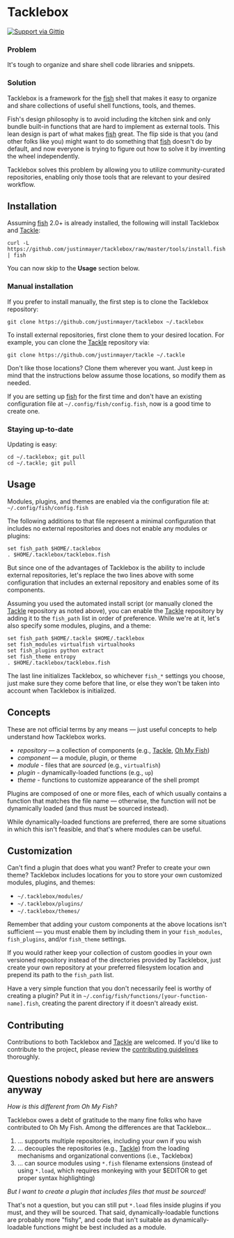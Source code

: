 # Tacklebox

[![Support via Gittip](http://img.shields.io/badge/tips-accepted-brightgreen.svg)](https://www.gittip.com/justinmayer/)

### Problem

It's tough to organize and share shell code libraries and snippets.

### Solution

Tacklebox is a framework for the [fish][] shell that makes it easy to organize and share collections of useful shell functions, tools, and themes.

Fish's design philosophy is to avoid including the kitchen sink and only bundle built-in functions that are hard to implement as external tools. This lean design is part of what makes [fish][] great. The flip side is that you (and other folks like you) might want to do something that [fish][] doesn't do by default, and now everyone is trying to figure out how to solve it by inventing the wheel independently.

Tacklebox solves this problem by allowing you to utilize community-curated repositories, enabling only those tools that are relevant to your desired workflow.

## Installation

Assuming [fish][] 2.0+ is already installed, the following will install Tacklebox and [Tackle][]:

    curl -L https://github.com/justinmayer/tacklebox/raw/master/tools/install.fish | fish

You can now skip to the **Usage** section below.

### Manual installation

If you prefer to install manually, the first step is to clone the Tacklebox repository:

    git clone https://github.com/justinmayer/tacklebox ~/.tacklebox

To install external repositories, first clone them to your desired location. For example, you can clone the [Tackle][] repository via:

    git clone https://github.com/justinmayer/tackle ~/.tackle

Don't like those locations? Clone them wherever you want. Just keep in mind that the instructions below assume those locations, so modify them as needed.

If you are setting up [fish][] for the first time and don't have an existing configuration file at `~/.config/fish/config.fish`, now is a good time to create one.

### Staying up-to-date

Updating is easy:

    cd ~/.tacklebox; git pull
    cd ~/.tackle; git pull

## Usage

Modules, plugins, and themes are enabled via the configuration file at: `~/.config/fish/config.fish`

The following additions to that file represent a minimal configuration that includes no external repositories and does not enable any modules or plugins:

    set fish_path $HOME/.tacklebox
    . $HOME/.tacklebox/tacklebox.fish

But since one of the advantages of Tacklebox is the ability to include external repositories, let's replace the two lines above with some configuration that includes an external repository and enables some of its components.

Assuming you used the automated install script (or manually cloned the [Tackle][] repository as noted above), you can enable the [Tackle][] repository by adding it to the `fish_path` list in order of preference. While we're at it, let's also specify some modules, plugins, and a theme:

    set fish_path $HOME/.tackle $HOME/.tacklebox
    set fish_modules virtualfish virtualhooks
    set fish_plugins python extract
    set fish_theme entropy
    . $HOME/.tacklebox/tacklebox.fish

The last line initializes Tacklebox, so whichever `fish_*` settings you choose, just make sure they come before that line, or else they won't be taken into account when Tacklebox is initialized.

## Concepts

These are not official terms by any means — just useful concepts to help understand how Tacklebox works.

* *repository* — a collection of components (e.g., [Tackle][], [Oh My Fish][])
* *component* — a module, plugin, or theme
* *module* - files that are *sourced* (e.g., `virtualfish`)
* *plugin* - dynamically-loaded functions (e.g., `up`)
* *theme* - functions to customize appearance of the shell prompt

Plugins are composed of one or more files, each of which usually contains a function that matches the file name — otherwise, the function will not be dynamically loaded (and thus must be sourced instead).

While dynamically-loaded functions are preferred, there are some situations in which this isn't feasible, and that's where modules can be useful.

## Customization

Can't find a plugin that does what you want? Prefer to create your own theme? Tacklebox includes locations for you to store your own customized modules, plugins, and themes:

* `~/.tacklebox/modules/`
* `~/.tacklebox/plugins/`
* `~/.tacklebox/themes/`

Remember that adding your custom components at the above locations isn't sufficient — you must enable them by including them in your `fish_modules`, `fish_plugins`, and/or `fish_theme` settings.

If you would rather keep your collection of custom goodies in your own versioned repository instead of the directories provided by Tacklebox, just create your own repository at your preferred filesystem location and prepend its path to the `fish_path` list.

Have a very simple function that you don't necessarily feel is worthy of creating a plugin? Put it in `~/.config/fish/functions/[your-function-name].fish`, creating the parent directory if it doesn't already exist.

## Contributing

Contributions to both Tacklebox and [Tackle][] are welcomed. If you'd like to contribute to the project, please review the [contributing guidelines][] thoroughly.

## Questions nobody asked but here are answers anyway

_How is this different from Oh My Fish?_

Tacklebox owes a debt of gratitude to the many fine folks who have contributed to Oh My Fish. Among the differences are that Tacklebox…

1. … supports multiple repositories, including your own if you wish
1. … decouples the repositories (e.g., [Tackle][]) from the loading mechanisms and organizational conventions (i.e., Tacklebox)
1. … can source modules using `*.fish` filename extensions (instead of using `*.load`, which requires monkeying with your $EDITOR to get proper syntax highlighting)

_But I want to create a plugin that includes files that must be sourced!_

That's not a question, but you can still put `*.load` files inside plugins if you must, and they will be sourced. That said, dynamically-loadable functions are probably more "fishy", and code that isn't suitable as dynamically-loadable functions might be best included as a module.

[fish]: http://fishshell.com/
[contributing guidelines]: https://github.com/justinmayer/tacklebox/blob/master/Contributing.md
[Tackle]: https://github.com/justinmayer/tackle
[Oh My Fish]: https://github.com/bpinto/oh-my-fish
